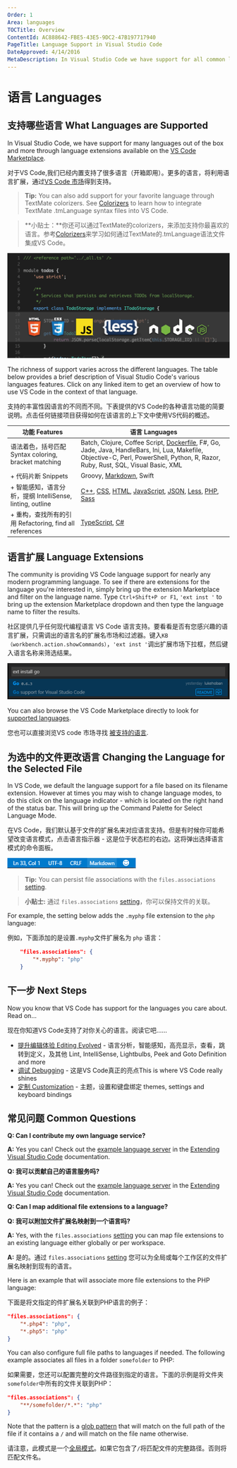 ```yaml
---
Order: 1
Area: languages
TOCTitle: Overview
ContentId: AC888642-FBE5-43E5-9DC2-47B197717940
PageTitle: Language Support in Visual Studio Code
DateApproved: 4/14/2016
MetaDescription: In Visual Studio Code we have support for all common languages.  We even support debugging for Node.js and ASP.NET Core.
---
```


# 语言 Languages

## 支持哪些语言 What Languages are Supported

In Visual Studio Code, we have support for many languages out of the box and more through language extensions available on the [VS Code Marketplace](https://marketplace.visualstudio.com/vscode/Languages).

对于VS Code,我们已经内置支持了很多语言（开箱即用）。更多的语言，将利用语言扩展，通过[VS Code 市场](https://marketplace.visualstudio.com/vscode/Languages)得到支持。

>**Tip:** You can also add support for your favorite language through TextMate colorizers.  See [Colorizers](/md/定制化/调色板.md) to learn how to integrate TextMate .tmLanguage syntax files into VS Code.

>**小贴士：**你还可以通过TextMate的colorizers，来添加支持你最喜欢的语言。参考[Colorizers](/md/定制化/调色板.md)来学习如何通过TextMate的.tmLanguage语法文件集成VS Code。

![Languages](images/overview/languagecoverage.png)

The richness of support varies across the different languages. The table below provides a brief description of Visual Studio Code's various languages features.  Click on any linked item to get an overview of how to use VS Code in the context of that language.

支持的丰富性因语言的不同而不同。下表提供的VS Code的各种语言功能的简要说明。点击任何链接项目获得如何在该语言的上下文中使用VS代码的概述。

功能 Features| 语言 Languages
--------|-------------------------
语法着色，括号匹配 Syntax coloring, bracket matching |Batch, Clojure, Coffee Script, [Dockerfile](/md/语言/docker.md), F#, Go, Jade, Java, HandleBars, Ini, Lua, Makefile, Objective-C, Perl, PowerShell, Python, R, Razor, Ruby, Rust, SQL, Visual Basic, XML
+ 代码片断 Snippets| Groovy, [Markdown](/md/语言/markdown.md), Swift
+ 智能感知，语言分析，提纲 IntelliSense, linting, outline|[C++](/md/语言/cpp.md), [CSS](/md/语言/css.md), [HTML](/md/语言/html.md), [JavaScript](/md/语言/javascript.md), [JSON](/md/语言/json.md), [Less](/md/语言/css.md), [PHP](/md/语言/php.md), [Sass](/md/语言/css.md)
+ 重构，查找所有的引用 Refactoring, find all references|[TypeScript](/md/语言/typescript.md), [C&#35;](/md/语言/csharp.md)

## 语言扩展 Language Extensions

The community is providing VS Code language support for nearly any modern programming language.  To see if there are extensions for the language you're interested in, simply bring up the extension Marketplace and filter on the language name.  Type `Ctrl+Shift+P or F1`, `'ext inst '` to bring up the extension Marketplace dropdown and then type the language name to filter the results.

社区提供几乎任何现代编程语言 VS Code 语言支持。要看看是否有您感兴趣的语言扩展，只需调出的语言名的扩展名市场和过滤器。键入`KB（workbench.action.showCommands）`，`'ext inst '`调出扩展市场下拉框，然后键入语言名称来筛选结果。

![filter go extensions](images/overview/filter-go.png)

You can also browse the VS Code Marketplace directly to look for [supported languages](https://marketplace.visualstudio.com/vscode/Languages).

您也可以直接浏览VS code 市场寻找 [被支持的语言](https://marketplace.visualstudio.com/vscode/Languages).


## 为选中的文件更改语言 Changing the Language for the Selected File

In VS Code, we default the language support for a file based on its filename extension.  However at times you may wish to change language modes, to do this click on the language indicator - which is located on the right hand of the status bar.  This will bring up the Command Palette for Select Language Mode.

在VS Code，我们默认基于文件的扩展名来对应语言支持。但是有时候你可能希望改变语言模式，点击语言指示器 - 这是位于状态栏的右边。这将弹出选择语言模式的命令面板。

![Language Selector](images/overview/languageselect.png)

>**Tip:** You can persist file associations with the `files.associations` [setting](/md/定制化/用户和工作空间.md).

>**小贴士:** 通过 `files.associations` [setting](/md/定制化/用户和工作空间.md)，你可以保持文件的关联。


For example, the setting below adds the `.myphp` file extension to the `php` language:

例如，下面添加的是设置`.myphp`文件扩展名为 `php` 语言：

```json
    "files.associations": {
        "*.myphp": "php"
    }
```

## 下一步  Next Steps

Now you know that VS Code has support for the languages you care about. Read on...

现在你知道VS Code支持了对你关心的语言。阅读它吧……

* [提升编辑体验 Editing Evolved](/md/编辑器/与时俱进的编辑体验.md) - 
语言分析，智能感知，高亮显示，查看，跳转到定义，及其他 Lint, IntelliSense, Lightbulbs, Peek and Goto Definition and more
* [调试 Debugging](/md/编辑器/调试.md) - 这是VS Code真正的亮点This is where VS Code really shines
* [定制 Customization](/md/定制化/概述.md) - 
主题，设置和键盘绑定 themes, settings and keyboard bindings

## 常见问题 Common Questions

**Q: Can I contribute my own language service?**

**A:** Yes you can! Check out the [example language server](/md/扩展/范例-language-server.md) in the [Extending Visual Studio Code](/md/扩展/概述.md) documentation. 

**Q: 我可以贡献自己的语言服务吗?**

**A:** Yes you can! Check out the [example language server](/md/扩展/范例-language-server.md) in the [Extending Visual Studio Code](/md/扩展/概述.md) documentation. 

**Q: Can I map additional file extensions to a language?**

**Q: 我可以附加文件扩展名映射到一个语言吗?**

**A:** Yes, with the `files.associations` [setting](/md/定制化/用户和工作空间.md) you can map file extensions to an existing language either globally or per workspace.

**A:** 是的。通过 `files.associations` [setting](/md/定制化/用户和工作空间.md) 您可以为全局或每个工作区的文件扩展名映射到现有的语言。

Here is an example that will associate more file extensions to the PHP language:

下面是将文指定的件扩展名关联到PHP语言的例子：

```json
"files.associations": {
    "*.php4": "php",
    "*.php5": "php"
}
```

You can also configure full file paths to languages if needed. The following example associates all files in a folder `somefolder` to PHP:

如果需要，您还可以配置完整的文件路径到指定的语言。下面的示例是将文件夹`somefolder`中所有的文件关联到PHP：

```json
"files.associations": {
    "**/somefolder/*.*": "php"
}
```

Note that the pattern is a [glob pattern](https://en.wikipedia.org/wiki/Glob_%28programming%29) that will match on the full path of the file if it contains a `/` and will match on the file name otherwise.

请注意，此模式是一个[全局模式](https://en.wikipedia.org/wiki/Glob_%28programming%29)。如果它包含了`/`将匹配文件的完整路径。否则将匹配文件名。